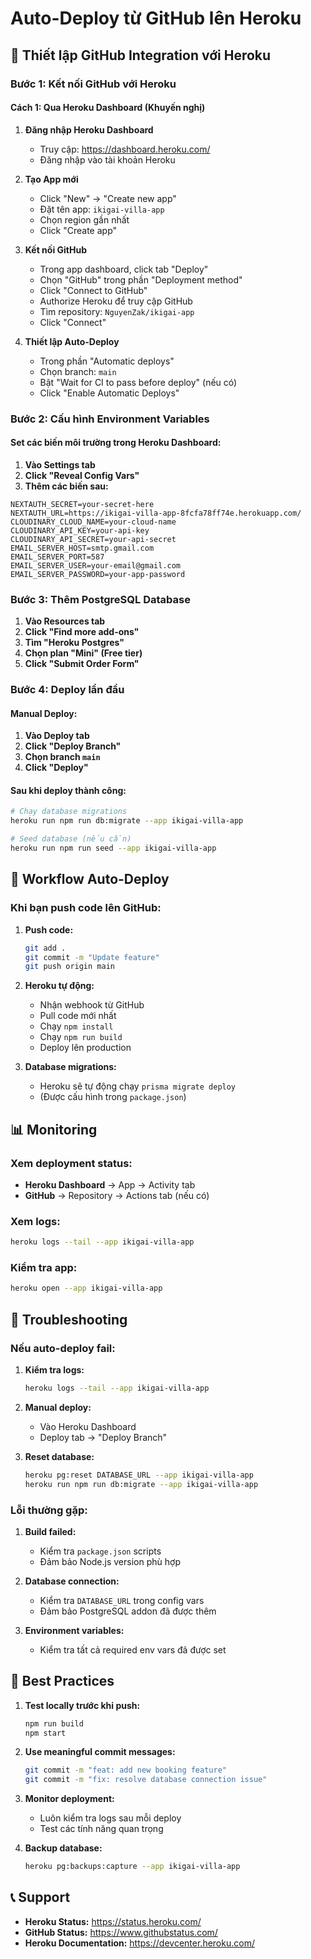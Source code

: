 # Auto-Deploy từ GitHub lên Heroku

## 🚀 Thiết lập GitHub Integration với Heroku

### Bước 1: Kết nối GitHub với Heroku

#### Cách 1: Qua Heroku Dashboard (Khuyến nghị)

1. **Đăng nhập Heroku Dashboard**
   - Truy cập: https://dashboard.heroku.com/
   - Đăng nhập vào tài khoản Heroku

2. **Tạo App mới**
   - Click "New" → "Create new app"
   - Đặt tên app: `ikigai-villa-app`
   - Chọn region gần nhất
   - Click "Create app"

3. **Kết nối GitHub**
   - Trong app dashboard, click tab "Deploy"
   - Chọn "GitHub" trong phần "Deployment method"
   - Click "Connect to GitHub"
   - Authorize Heroku để truy cập GitHub
   - Tìm repository: `NguyenZak/ikigai-app`
   - Click "Connect"

4. **Thiết lập Auto-Deploy**
   - Trong phần "Automatic deploys"
   - Chọn branch: `main`
   - Bật "Wait for CI to pass before deploy" (nếu có)
   - Click "Enable Automatic Deploys"

### Bước 2: Cấu hình Environment Variables

#### Set các biến môi trường trong Heroku Dashboard:

1. **Vào Settings tab**
2. **Click "Reveal Config Vars"**
3. **Thêm các biến sau:**

```
NEXTAUTH_SECRET=your-secret-here
NEXTAUTH_URL=https://ikigai-villa-app-8fcfa78ff74e.herokuapp.com/
CLOUDINARY_CLOUD_NAME=your-cloud-name
CLOUDINARY_API_KEY=your-api-key
CLOUDINARY_API_SECRET=your-api-secret
EMAIL_SERVER_HOST=smtp.gmail.com
EMAIL_SERVER_PORT=587
EMAIL_SERVER_USER=your-email@gmail.com
EMAIL_SERVER_PASSWORD=your-app-password
```

### Bước 3: Thêm PostgreSQL Database

1. **Vào Resources tab**
2. **Click "Find more add-ons"**
3. **Tìm "Heroku Postgres"**
4. **Chọn plan "Mini" (Free tier)**
5. **Click "Submit Order Form"**

### Bước 4: Deploy lần đầu

#### Manual Deploy:
1. **Vào Deploy tab**
2. **Click "Deploy Branch"**
3. **Chọn branch `main`**
4. **Click "Deploy"**

#### Sau khi deploy thành công:
```bash
# Chạy database migrations
heroku run npm run db:migrate --app ikigai-villa-app

# Seed database (nếu cần)
heroku run npm run seed --app ikigai-villa-app
```

## 🔄 Workflow Auto-Deploy

### Khi bạn push code lên GitHub:

1. **Push code:**
   ```bash
   git add .
   git commit -m "Update feature"
   git push origin main
   ```

2. **Heroku tự động:**
   - Nhận webhook từ GitHub
   - Pull code mới nhất
   - Chạy `npm install`
   - Chạy `npm run build`
   - Deploy lên production

3. **Database migrations:**
   - Heroku sẽ tự động chạy `prisma migrate deploy`
   - (Được cấu hình trong `package.json`)

## 📊 Monitoring

### Xem deployment status:
- **Heroku Dashboard** → App → Activity tab
- **GitHub** → Repository → Actions tab (nếu có)

### Xem logs:
```bash
heroku logs --tail --app ikigai-villa-app
```

### Kiểm tra app:
```bash
heroku open --app ikigai-villa-app
```

## 🔧 Troubleshooting

### Nếu auto-deploy fail:

1. **Kiểm tra logs:**
   ```bash
   heroku logs --tail --app ikigai-villa-app
   ```

2. **Manual deploy:**
   - Vào Heroku Dashboard
   - Deploy tab → "Deploy Branch"

3. **Reset database:**
   ```bash
   heroku pg:reset DATABASE_URL --app ikigai-villa-app
   heroku run npm run db:migrate --app ikigai-villa-app
   ```

### Lỗi thường gặp:

1. **Build failed:**
   - Kiểm tra `package.json` scripts
   - Đảm bảo Node.js version phù hợp

2. **Database connection:**
   - Kiểm tra `DATABASE_URL` trong config vars
   - Đảm bảo PostgreSQL addon đã được thêm

3. **Environment variables:**
   - Kiểm tra tất cả required env vars đã được set

## 🎯 Best Practices

1. **Test locally trước khi push:**
   ```bash
   npm run build
   npm start
   ```

2. **Use meaningful commit messages:**
   ```bash
   git commit -m "feat: add new booking feature"
   git commit -m "fix: resolve database connection issue"
   ```

3. **Monitor deployment:**
   - Luôn kiểm tra logs sau mỗi deploy
   - Test các tính năng quan trọng

4. **Backup database:**
   ```bash
   heroku pg:backups:capture --app ikigai-villa-app
   ```

## 📞 Support

- **Heroku Status:** https://status.heroku.com/
- **GitHub Status:** https://www.githubstatus.com/
- **Heroku Documentation:** https://devcenter.heroku.com/ 
